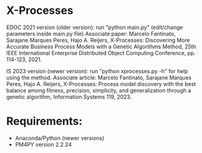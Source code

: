 # X-Processes

EDOC 2021 version (older version): run "python main.py" (edit/change parameters inside main.py file)
Associate paper: Marcelo Fantinato, Sarajane Marques Peres, Hajo A. Reijers, X-Processes: Discovering More Accurate Business Process Models with a Genetic Algorithms Method, 25th IEEE International Enterprise Distributed Object Computing Conference, pp. 114-123, 2021.

IS 2023 version (newer version): run "python xprocesses.py -h" for help using the method.
Associate article: Marcelo Fantinato, Sarajane Marques Peres, Hajo A. Reijers, X-Processes: Process model discovery with the best balance among fitness, precision, simplicity, and generalization through a genetic algorithm, Information Systems 119, 2023.

# Requirements: 
- Anaconda/Python (newer versions)
- PM4PY version 2.2.24
